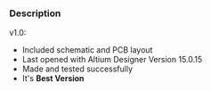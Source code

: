 ### Description

v1.0:
- Included schematic and PCB layout
- Last opened with Altium Designer Version 15.0.15
- Made and tested successfully
- It's **Best Version**

